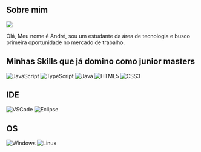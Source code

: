 ## Sobre mim

<img src="https://i.pinimg.com/originals/e3/8b/75/e38b75f9ceb27f5f032f5656158dde55.gif"/>

Olá, Meu nome é André, sou um estudante da área de tecnologia e busco primeira oportunidade no mercado de trabalho.

## Minhas Skills que já domino como junior masters

![JavaScript](https://img.shields.io/badge/JavaScript-000000?style=for-the-badge&logo=javascript&logoColor=ffffff)
![TypeScript](https://img.shields.io/badge/TypeScript-000000?style=for-the-badge&logo=typescript&logoColor=white)
![Java](https://img.shields.io/badge/java-000000.svg?style=for-the-badge&logo=openjdk&logoColor=white)
![HTML5](https://img.shields.io/badge/HTML5-000000?style=for-the-badge&logo=html5&logoColor=white)
![CSS3](https://img.shields.io/badge/CSS3-000000?style=for-the-badge&logo=css3&logoColor=white)

## IDE

![VSCode](https://img.shields.io/badge/VSCode-000000?style=for-the-badge&logo=visual%20studio%20code&logoColor=white)
![Eclipse](https://img.shields.io/badge/Eclipse-000000?style=for-the-badge&logo=eclipse&logoColor=white)

## OS

![Windows](https://img.shields.io/badge/Windows-000000?style=for-the-badge&logo=windows&logoColor=white)
![Linux](https://img.shields.io/badge/Linux-000000?style=for-the-badge&logo=linux&logoColor=white)
